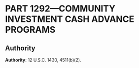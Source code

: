 # PART 1292—COMMUNITY INVESTMENT CASH ADVANCE PROGRAMS


## Authority

**Authority:** 12 U.S.C. 1430, 4511(b)(2).


